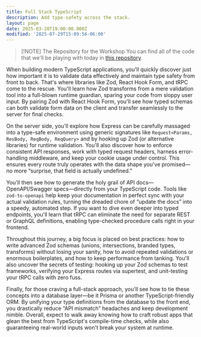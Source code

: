 ```yaml
---
title: Full Stack TypeScript
description: Add type-safety across the stack.
layout: page
date: 2025-03-20T19:00:00.000Z
modified: '2025-07-29T15:09:56-06:00'
---
```


> [!NOTE] The Repository for the Workshop
> You can find all of the code that we'll be playing with today in [this repository](https://github.com/stevekinney/full-stack-typescript).

When building modern TypeScript applications, you'll quickly discover just how important it is to validate data effectively and maintain type safety from front to back. That's where libraries like Zod, React Hook Form, and tRPC come to the rescue. You'll learn how Zod transforms from a mere validation tool into a full-blown runtime guardian, sparing your code from sloppy user input. By pairing Zod with React Hook Form, you'll see how typed schemas can both validate form data on the client and transfer seamlessly to the server for final checks.

On the server side, you'll explore how Express can be carefully massaged into a type-safe environment using generic signatures like `Request<Params, ResBody, ReqBody, ReqQuery>` and by hooking up Zod (or alternative libraries) for runtime validation. You'll also discover how to enforce consistent API responses, work with typed request headers, harness error-handling middleware, and keep your cookie usage under control. This ensures every route truly operates with the data shape you've promised—no more “surprise, that field is actually undefined.”

You'll then see how to generate the holy grail of API docs—OpenAPI/Swagger specs—directly from your TypeScript code. Tools like `zod-to-openapi` help keep your documentation in perfect sync with your actual validation rules, turning the dreaded chore of “update the docs” into a speedy, automated step. If you want to dive even deeper into typed endpoints, you'll learn that tRPC can eliminate the need for separate REST or GraphQL definitions, enabling type-checked procedure calls right in your frontend.

Throughout this journey, a big focus is placed on best practices: how to write advanced Zod schemas (unions, intersections, branded types, transforms) without losing your sanity, how to avoid repeated validations or enormous boilerplates, and how to keep performance from tanking. You'll also uncover the secrets of testing: hooking up your Zod schemas to test frameworks, verifying your Express routes via supertest, and unit-testing your tRPC calls with zero fuss.

Finally, for those craving a full-stack approach, you'll see how to tie these concepts into a database layer—be it Prisma or another TypeScript-friendly ORM. By unifying your type definitions from the database to the front end, you drastically reduce “API mismatch” headaches and keep development nimble. Overall, expect to walk away knowing how to craft robust apps that glean the best from TypeScript's compile-time checks, while also guaranteeing real-world inputs won't break your system at runtime.
